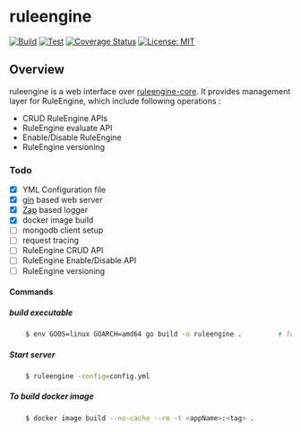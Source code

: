 # ruleengine

[![Build](https://github.com/niharrathod/ruleengine/actions/workflows/build.yml/badge.svg?branch=master)](https://github.com/niharrathod/ruleengine/actions/workflows/build.yml)
[![Test](https://github.com/niharrathod/ruleengine/actions/workflows/test.yml/badge.svg?branch=master)](https://github.com/niharrathod/ruleengine/actions/workflows/test.yml)
[![Coverage Status](https://coveralls.io/repos/github/niharrathod/ruleengine/badge.svg?branch=master)](https://coveralls.io/github/niharrathod/ruleengine?branch=master)
[![License: MIT](https://img.shields.io/badge/License-MIT-green.svg)](https://opensource.org/licenses/MIT)

## Overview

ruleengine is a web interface over [ruleengine-core](https://github.com/niharrathod/ruleengine-core). It provides management layer for RuleEngine, which include following operations :

- CRUD RuleEngine APIs
- RuleEngine evaluate API
- Enable/Disable RuleEngine
- RuleEngine versioning

### Todo

- [X] YML Configuration file
- [X] [gin](https://github.com/gin-gonic/gin) based web server
- [X] [Zap](https://pkg.go.dev/go.uber.org/zap) based logger
- [X] docker image build
- [ ] mongodb client setup
- [ ] request tracing
- [ ] RuleEngine CRUD API
- [ ] RuleEngine Enable/Disable API
- [ ] RuleEngine versioning

#### Commands

##### build executable

```bash
    $ env GOOS=linux GOARCH=amd64 go build -o ruleengine .         # for linux
```

##### Start server

```bash
    $ ruleengine -config=config.yml
```

##### To build docker image

```bash
    $ docker image build --no-cache --rm -t <appName>:<tag> .
```
